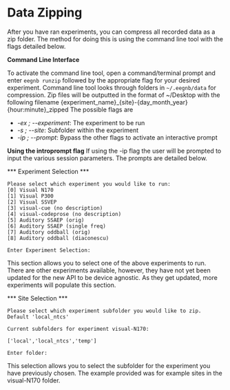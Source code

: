 # Data Zipping
After you have ran experiments, you can compress all recorded data as a zip folder. The method for doing this is using the command line tool with the flags detailed below. 

**Command Line Interface**

To activate the command line tool, open a command/terminal prompt and enter `eegnb runzip` followed by the appropriate flag for your desired experiment. Command line tool looks through folders in `~/.eegnb/data` for compression. Zip files will be outputted in the format of ~/Desktop with the following filename {experiment_name}_{site}-{day_month_year}{hour:minute}_zipped
The possible flags are

* *-ex ; --experiment*: The experiment to be run
* *-s ; --site*: Subfolder within the experiment
* *-ip ; --prompt*: Bypass the other flags to activate an interactive prompt

**Using the introprompt flag**
If using the -ip flag the user will be prompted to input the various session parameters. The prompts are detailed below.

*** Experiment Selection ***
```
Please select which experiment you would like to run: 
[0] Visual N170
[1] Visual P300
[2] Visual SSVEP
[3] visual-cue (no description)
[4] visual-codeprose (no description)
[5] Auditory SSAEP (orig)
[6] Auditory SSAEP (single freq)
[7] Auditory oddball (orig)
[8] Auditory oddball (diaconescu)

Enter Experiment Selection:
```
This section allows you to select one of the above experiments to run. There are other experiments available, however, they have not yet been updated for the new API to be device agnostic. As they get updated, more experiments will populate this section.

*** Site Selection ***
```
Please select which experiment subfolder you would like to zip. Default 'local_ntcs'

Current subfolders for experiment visual-N170:

['local','local_ntcs','temp']

Enter folder:
```

This selection allows you to select the subfolder for the experiment you have previously chosen. The example provided was for example sites in the visual-N170 folder.

